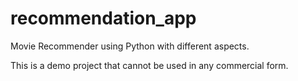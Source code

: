 # recommendation_app
Movie Recommender using Python with different aspects.

This is a demo project that cannot be used in any commercial form.
